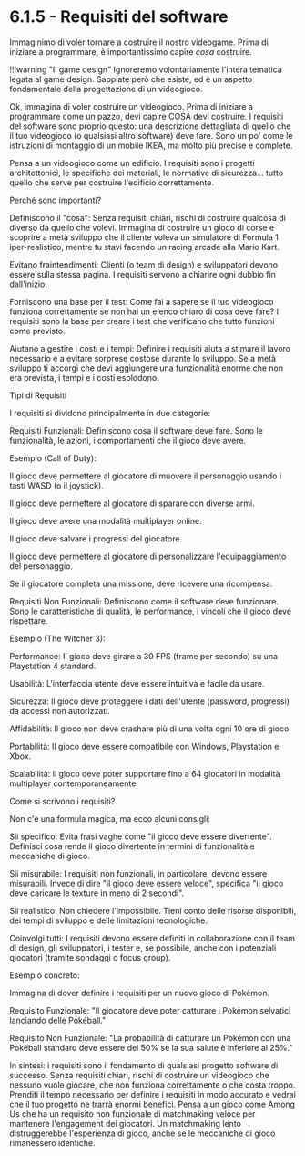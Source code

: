 # 6.1.5 - Requisiti del software

Immaginimo di voler tornare a costruire il nostro videogame. Prima di iniziare a programmare, è importantissimo capire *cosa* costruire.

!!!warning "Il game design"
    Ignoreremo volontariamente l'intera tematica legata al game design. Sappiate però che esiste, ed è un aspetto fondamentale della progettazione di un videogioco.

Ok, immagina di voler costruire un videogioco. Prima di iniziare a programmare come un pazzo, devi capire COSA devi costruire. I requisiti del software sono proprio questo: una descrizione dettagliata di quello che il tuo videogioco (o qualsiasi altro software) deve fare. Sono un po' come le istruzioni di montaggio di un mobile IKEA, ma molto più precise e complete.

Pensa a un videogioco come un edificio. I requisiti sono i progetti architettonici, le specifiche dei materiali, le normative di sicurezza... tutto quello che serve per costruire l'edificio correttamente.

Perché sono importanti?

Definiscono il "cosa": Senza requisiti chiari, rischi di costruire qualcosa di diverso da quello che volevi. Immagina di costruire un gioco di corse e scoprire a metà sviluppo che il cliente voleva un simulatore di Formula 1 iper-realistico, mentre tu stavi facendo un racing arcade alla Mario Kart.

Evitano fraintendimenti: Clienti (o team di design) e sviluppatori devono essere sulla stessa pagina. I requisiti servono a chiarire ogni dubbio fin dall'inizio.

Forniscono una base per il test: Come fai a sapere se il tuo videogioco funziona correttamente se non hai un elenco chiaro di cosa deve fare? I requisiti sono la base per creare i test che verificano che tutto funzioni come previsto.

Aiutano a gestire i costi e i tempi: Definire i requisiti aiuta a stimare il lavoro necessario e a evitare sorprese costose durante lo sviluppo. Se a metà sviluppo ti accorgi che devi aggiungere una funzionalità enorme che non era prevista, i tempi e i costi esplodono.

Tipi di Requisiti

I requisiti si dividono principalmente in due categorie:

Requisiti Funzionali: Definiscono cosa il software deve fare. Sono le funzionalità, le azioni, i comportamenti che il gioco deve avere.

Esempio (Call of Duty):

Il gioco deve permettere al giocatore di muovere il personaggio usando i tasti WASD (o il joystick).

Il gioco deve permettere al giocatore di sparare con diverse armi.

Il gioco deve avere una modalità multiplayer online.

Il gioco deve salvare i progressi del giocatore.

Il gioco deve permettere al giocatore di personalizzare l'equipaggiamento del personaggio.

Se il giocatore completa una missione, deve ricevere una ricompensa.

Requisiti Non Funzionali: Definiscono come il software deve funzionare. Sono le caratteristiche di qualità, le performance, i vincoli che il gioco deve rispettare.

Esempio (The Witcher 3):

Performance: Il gioco deve girare a 30 FPS (frame per secondo) su una Playstation 4 standard.

Usabilità: L'interfaccia utente deve essere intuitiva e facile da usare.

Sicurezza: Il gioco deve proteggere i dati dell'utente (password, progressi) da accessi non autorizzati.

Affidabilità: Il gioco non deve crashare più di una volta ogni 10 ore di gioco.

Portabilità: Il gioco deve essere compatibile con Windows, Playstation e Xbox.

Scalabilità: Il gioco deve poter supportare fino a 64 giocatori in modalità multiplayer contemporaneamente.

Come si scrivono i requisiti?

Non c'è una formula magica, ma ecco alcuni consigli:

Sii specifico: Evita frasi vaghe come "il gioco deve essere divertente". Definisci cosa rende il gioco divertente in termini di funzionalità e meccaniche di gioco.

Sii misurabile: I requisiti non funzionali, in particolare, devono essere misurabili. Invece di dire "il gioco deve essere veloce", specifica "il gioco deve caricare le texture in meno di 2 secondi".

Sii realistico: Non chiedere l'impossibile. Tieni conto delle risorse disponibili, dei tempi di sviluppo e delle limitazioni tecnologiche.

Coinvolgi tutti: I requisiti devono essere definiti in collaborazione con il team di design, gli sviluppatori, i tester e, se possibile, anche con i potenziali giocatori (tramite sondaggi o focus group).

Esempio concreto:

Immagina di dover definire i requisiti per un nuovo gioco di Pokémon.

Requisito Funzionale: "Il giocatore deve poter catturare i Pokémon selvatici lanciando delle Pokéball."

Requisito Non Funzionale: "La probabilità di catturare un Pokémon con una Pokéball standard deve essere del 50% se la sua salute è inferiore al 25%."

In sintesi: i requisiti sono il fondamento di qualsiasi progetto software di successo. Senza requisiti chiari, rischi di costruire un videogioco che nessuno vuole giocare, che non funziona correttamente o che costa troppo. Prenditi il tempo necessario per definire i requisiti in modo accurato e vedrai che il tuo progetto ne trarrà enormi benefici. Pensa a un gioco come Among Us che ha un requisito non funzionale di matchmaking veloce per mantenere l'engagement dei giocatori. Un matchmaking lento distruggerebbe l'esperienza di gioco, anche se le meccaniche di gioco rimanessero identiche.